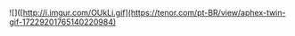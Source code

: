 ![]([http://i.imgur.com/OUkLi.gif](https://tenor.com/pt-BR/view/aphex-twin-gif-17229201765140220984)
